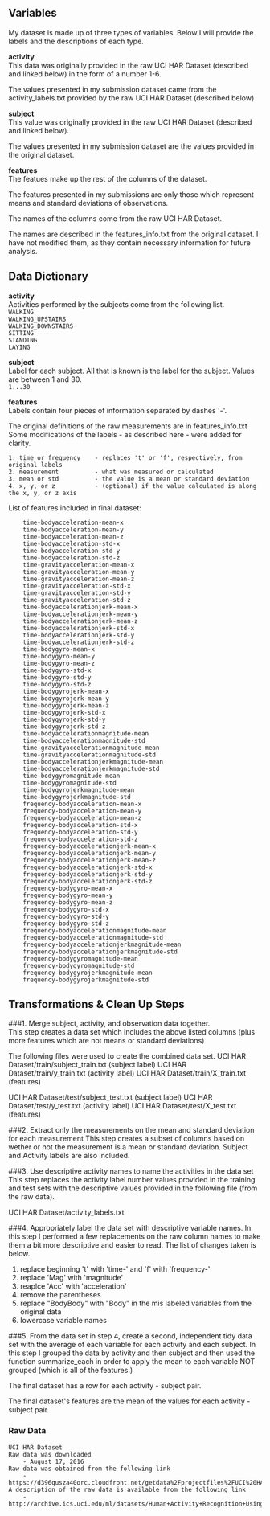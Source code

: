

## Variables

My dataset is made up of three types of variables.  Below I will provide the labels and the descriptions of each type.

**activity**  
	This data was originally provided in the raw UCI HAR Dataset (described and linked below) in the form of a number 1-6.  
	
The values presented in my submission dataset came from the activity_labels.txt provided by the raw UCI HAR Dataset (described below)
	
**subject**  
This value was originally provided in the raw UCI HAR Dataset (described and linked below).  
	  
The values presented in my submission dataset are the values provided in the original dataset.  

**features**  
The featues make up the rest of the columns of the dataset.   
	 
The features presented in my submissions are only those which represent means and standard deviations of observations.  
	
The names of the columns come from the raw UCI HAR Dataset.  
	
The names are described in the features_info.txt from the original dataset.  I have not modified them, as they contain necessary information for future analysis.
	



## Data Dictionary

**activity**  
	Activities performed by the subjects come from the following list.   
		```WALKING```  
		```WALKING_UPSTAIRS```  
		```WALKING_DOWNSTAIRS```  
		```SITTING```  
		```STANDING```   
		```LAYING```  

**subject**  
	Label for each subject.  All that is known is the label for the subject. Values are between 1 and 30.  
		```1...30```  

**features**  
	Labels contain four pieces of information separated by dashes '-'.   

The original definitions of the raw measurements are in features_info.txt
Some modifications of the labels - as described here - were added for clarity. 

	1. time or frequency 	- replaces 't' or 'f', respectively, from original labels
	2. measurement 			- what was measured or calculated
	3. mean or std 			- the value is a mean or standard deviation
	4. x, y, or z 			- (optional) if the value calculated is along the x, y, or z axis
		
List of features included in final dataset:

		time-bodyacceleration-mean-x
		time-bodyacceleration-mean-y
		time-bodyacceleration-mean-z
		time-bodyacceleration-std-x
		time-bodyacceleration-std-y
		time-bodyacceleration-std-z
		time-gravityacceleration-mean-x
		time-gravityacceleration-mean-y
		time-gravityacceleration-mean-z
		time-gravityacceleration-std-x
		time-gravityacceleration-std-y
		time-gravityacceleration-std-z
		time-bodyaccelerationjerk-mean-x
		time-bodyaccelerationjerk-mean-y
		time-bodyaccelerationjerk-mean-z
		time-bodyaccelerationjerk-std-x
		time-bodyaccelerationjerk-std-y
		time-bodyaccelerationjerk-std-z
		time-bodygyro-mean-x
		time-bodygyro-mean-y
		time-bodygyro-mean-z
		time-bodygyro-std-x
		time-bodygyro-std-y
		time-bodygyro-std-z
		time-bodygyrojerk-mean-x
		time-bodygyrojerk-mean-y
		time-bodygyrojerk-mean-z
		time-bodygyrojerk-std-x
		time-bodygyrojerk-std-y
		time-bodygyrojerk-std-z
		time-bodyaccelerationmagnitude-mean
		time-bodyaccelerationmagnitude-std
		time-gravityaccelerationmagnitude-mean
		time-gravityaccelerationmagnitude-std
		time-bodyaccelerationjerkmagnitude-mean
		time-bodyaccelerationjerkmagnitude-std
		time-bodygyromagnitude-mean
		time-bodygyromagnitude-std
		time-bodygyrojerkmagnitude-mean
		time-bodygyrojerkmagnitude-std
		frequency-bodyacceleration-mean-x
		frequency-bodyacceleration-mean-y
		frequency-bodyacceleration-mean-z
		frequency-bodyacceleration-std-x
		frequency-bodyacceleration-std-y
		frequency-bodyacceleration-std-z
		frequency-bodyaccelerationjerk-mean-x
		frequency-bodyaccelerationjerk-mean-y
		frequency-bodyaccelerationjerk-mean-z
		frequency-bodyaccelerationjerk-std-x
		frequency-bodyaccelerationjerk-std-y
		frequency-bodyaccelerationjerk-std-z
		frequency-bodygyro-mean-x
		frequency-bodygyro-mean-y
		frequency-bodygyro-mean-z
		frequency-bodygyro-std-x
		frequency-bodygyro-std-y
		frequency-bodygyro-std-z
		frequency-bodyaccelerationmagnitude-mean
		frequency-bodyaccelerationmagnitude-std
		frequency-bodyaccelerationjerkmagnitude-mean
		frequency-bodyaccelerationjerkmagnitude-std
		frequency-bodygyromagnitude-mean
		frequency-bodygyromagnitude-std
		frequency-bodygyrojerkmagnitude-mean
		frequency-bodygyrojerkmagnitude-std

## Transformations & Clean Up Steps

###1. Merge subject, activity, and observation data together.  
This step creates a data set which includes the above listed columns (plus more features which are not means or standard deviations)

The following files were used to create the combined data set.
UCI HAR Dataset/train/subject_train.txt  (subject label)
UCI HAR Dataset/train/y_train.txt  (activity label)
UCI HAR Dataset/train/X_train.txt  (features)

UCI HAR Dataset/test/subject_test.txt    (subject label)
UCI HAR Dataset/test/y_test.txt   (activity label)
UCI HAR Dataset/test/X_test.txt   (features)

###2. Extract only the measurements on the mean and standard deviation for each measurement
This step creates a subset of columns based on wether or not the measurement is a mean or standard deviation.
Subject and Activity labels are also included.

###3. Use descriptive activity names to name the activities in the data set
This step replaces the activity label number values provided in the training and test sets with the descriptive values provided in the following file (from the raw data).

UCI HAR Dataset/activity_labels.txt

###4.  Appropriately label the data set with descriptive variable names.
In this step I performed a few replacements on the raw column names to make them a bit more descriptive and easier to read.
The list of changes taken is below.

  1. replace beginning 't' with 'time-' and 'f' with 'frequency-'  
  2. replace 'Mag' with 'magnitude'  
  3. reaplce 'Acc' with 'acceleration'
  4. remove the parentheses
  5. replace "BodyBody" with "Body" in the mis labeled variables from the original data
  6. lowercase variable names

###5. From the data set in step 4, create a second, independent tidy data set with the average of each variable for each activity and each subject.
  In this step I grouped the data by activity and then subject and then used the function summarize_each in order to apply the mean to each variable NOT grouped (which is all of the features.)

  The final dataset has a row for each activity - subject pair.  
  
  The final dataset's features are the mean of the values for each activity - subject pair.



### Raw Data
	UCI HAR Dataset 
	Raw data was downloaded 
		- August 17, 2016
	Raw data was obtained from the following link
		- https://d396qusza40orc.cloudfront.net/getdata%2Fprojectfiles%2FUCI%20HAR%20Dataset.zip
	A description of the raw data is available from the following link  
		- http://archive.ics.uci.edu/ml/datasets/Human+Activity+Recognition+Using+Smartphones

